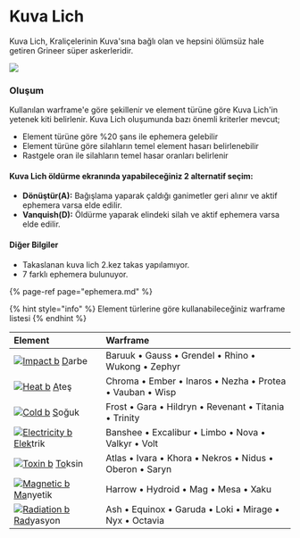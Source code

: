 # Kuva Lich

Kuva Lich, Kraliçelerinin Kuva'sına bağlı olan ve hepsini ölümsüz hale getiren Grineer süper askerleridir.

![](https://n9e5v4d8.ssl.hwcdn.net/uploads/23f68c800174812cfcf03b8295687106.jpg)

### Oluşum

Kullanılan warframe'e göre şekillenir ve element türüne göre Kuva Lich'in yetenek kiti belirlenir. Kuva Lich oluşumunda bazı önemli kriterler mevcut;

* Element türüne göre %20 şans ile ephemera gelebilir
* Element türüne göre silahların temel element hasarı belirlenebilir
* Rastgele oran ile silahların temel hasar oranları belirlenir

#### Kuva Lich öldürme ekranında yapabileceğiniz 2 alternatif seçim:

* **Dönüştür\(A\):** Bağışlama yaparak çaldığı ganimetler geri alınır ve aktif ephemera varsa elde edilir.
* **Vanquish\(D\):** Öldürme yaparak elindeki silah ve aktif ephemera varsa elde edilir.

#### Diğer Bilgiler

* Takaslanan kuva lich 2.kez takas yapılamıyor.
* 7 farklı ephemera bulunuyor.

{% page-ref page="ephemera.md" %}

{% hint style="info" %}
Element türlerine göre kullanabileceğiniz warframe listesi
{% endhint %}

| Element | Warframe |
| :--- | :--- |
| [![Impact b](https://vignette.wikia.nocookie.net/warframe/images/c/c9/Impact_b.svg/revision/latest/scale-to-width-down/18?cb=20150811174304)](https://warframe.fandom.com/wiki/Impact) [D](https://warframe.fandom.com/wiki/Impact)arbe |  Baruuk • Gauss • Grendel • Rhino • Wukong • Zephyr |
| [![Heat b](https://vignette.wikia.nocookie.net/warframe/images/8/88/Heat_b.png/revision/latest/scale-to-width-down/18?cb=20140124221428)](https://warframe.fandom.com/wiki/Heat) [A](https://warframe.fandom.com/wiki/Heat)teş | Chroma • Ember • Inaros • Nezha • Protea • Vauban • Wisp |
| [![Cold b](https://vignette.wikia.nocookie.net/warframe/images/1/11/Cold_b.png/revision/latest/scale-to-width-down/18?cb=20140124221425)](https://warframe.fandom.com/wiki/Cold) [S](https://warframe.fandom.com/wiki/Cold)oğuk | Frost • Gara • Hildryn • Revenant • Titania • Trinity |
| [![Electricity b](https://vignette.wikia.nocookie.net/warframe/images/c/c6/Electricity_b.png/revision/latest/scale-to-width-down/18?cb=20140124221426)](https://warframe.fandom.com/wiki/Electricity) [Elek](https://warframe.fandom.com/wiki/Electricity)trik | Banshee • Excalibur • Limbo • Nova • Valkyr • Volt |
| [![Toxin b](https://vignette.wikia.nocookie.net/warframe/images/5/57/Toxin_b.png/revision/latest/scale-to-width-down/18?cb=20140124221459)](https://warframe.fandom.com/wiki/Toxin) [To](https://warframe.fandom.com/wiki/Toxin)ksin | Atlas • Ivara • Khora • Nekros • Nidus • Oberon • Saryn |
| [![Magnetic b](https://vignette.wikia.nocookie.net/warframe/images/6/64/Magnetic_b.png/revision/latest/scale-to-width-down/18?cb=20140124221429)](https://warframe.fandom.com/wiki/Magnetic) [Ma](https://warframe.fandom.com/wiki/Magnetic)nyetik | Harrow • Hydroid • Mag • Mesa • Xaku |
| [![Radiation b](https://vignette.wikia.nocookie.net/warframe/images/7/76/Radiation_b.png/revision/latest/scale-to-width-down/18?cb=20140124221430)](https://warframe.fandom.com/wiki/Radiation)[Rad](https://warframe.fandom.com/wiki/Radiation)yasyon | Ash • Equinox • Garuda • Loki • Mirage • Nyx • Octavia |

